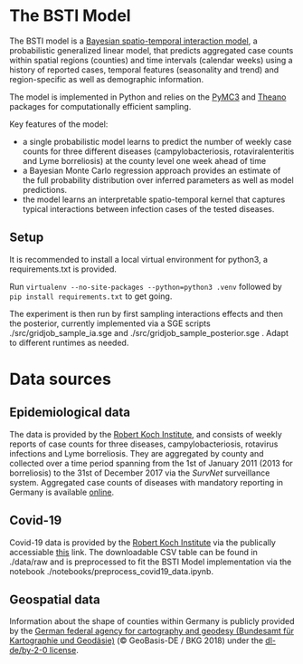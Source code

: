 # The BSTI Model

The BSTI model is a [Bayesian spatio-temporal interaction model][1], a probabilistic generalized linear model, that predicts aggregated case counts within spatial regions (counties) and time intervals (calendar weeks) using a history of reported cases, temporal features (seasonality and trend) and region-specific as well as demographic information.

The model is implemented in Python and relies on the [PyMC3][2] and [Theano][3] packages for computationally efficient sampling.

Key features of the model:

* a single probabilistic model learns to predict the number of weekly case counts for three different diseases (campylobacteriosis, rotaviralenteritis and Lyme borreliosis) at the county level one week ahead of time
* a Bayesian Monte Carlo regression approach provides an estimate of the full probability distribution over inferred parameters as well as model predictions.
* the model learns an interpretable spatio-temporal kernel that captures typical interactions between infection cases of the tested diseases.

## Setup
It is recommended to install a local virtual environment for python3, a requirements.txt is provided.

Run ``virtualenv --no-site-packages --python=python3 .venv`` followed by ``pip install requirements.txt`` to get going.

The experiment is then run by first sampling interactions effects and then the posterior, currently implemented via a SGE scripts ./src/gridjob_sample_ia.sge and ./src/gridjob_sample_posterior.sge . Adapt to different runtimes as needed.


# Data sources
## Epidemiological data
The data is provided by the [Robert Koch Institute][4], and consists of weekly reports of case counts for three diseases, campylobacteriosis, rotavirus infections and Lyme borreliosis. They are aggregated by county and collected over a time period spanning from the 1st of January 2011 (2013 for borreliosis) to the 31st of December 2017 via the *SurvNet* surveillance system. Aggregated case counts of diseases with mandatory reporting in Germany is available [online][5].

## Covid-19
Covid-19 data is provided by the [Robert Koch Institute][4] via the publically accessiable [this](https://npgeo-corona-npgeo-de.hub.arcgis.com/datasets/dd4580c810204019a7b8eb3e0b329dd6_0/data?orderBy=Meldedatum) link. The downloadable CSV table can be found in ./data/raw and is preprocessed to fit the BSTI Model implementation via the notebook ./notebooks/preprocess_covid19_data.ipynb.


## Geospatial data
Information about the shape of counties within Germany is publicly provided by the [German federal agency for cartography and geodesy (Bundesamt für Kartographie und Geodäsie)][6] (© GeoBasis-DE / BKG 2018) under the [dl-de/by-2-0 license][7].


[1]: https://www.biorxiv.org/content/10.1101/617795v1
[2]: https://docs.pymc.io/
[3]: https://github.com/Theano/Theano
[4]: https://rki.de
[5]: https://survstat.rki.de
[6]: http://www.bkg.bund.de
[7]: https://www.govdata.de/dl-de/by-2-0

